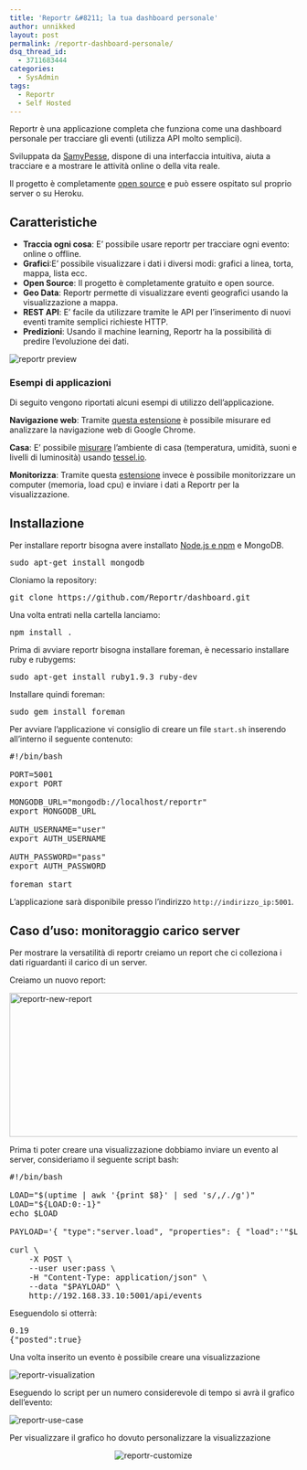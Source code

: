 ```yaml
---
title: 'Reportr &#8211; la tua dashboard personale'
author: unnikked
layout: post
permalink: /reportr-dashboard-personale/
dsq_thread_id:
  - 3711683444
categories:
  - SysAdmin
tags:
  - Reportr
  - Self Hosted
---
```


Reportr è una applicazione completa che funziona come una dashboard personale per tracciare gli eventi (utilizza API molto semplici).

Sviluppata da <a href="https://github.com/SamyPesse" title="SamyPesse Github Profile" target="_blank">SamyPesse</a>, dispone di una interfaccia intuitiva, aiuta a tracciare e a mostrare le attività online o della vita reale.

Il progetto è completamente <a href="https://github.com/Reportr/dashboard" title="Reportr - Your personal Dashboard" target="_blank">open source</a> e può essere ospitato sul proprio server o su Heroku.

## Caratteristiche

  * **Traccia ogni cosa**: E&#8217; possibile usare reportr per tracciare ogni evento: online o offline.
  * **Grafici**:E&#8217; possibile visualizzare i dati i diversi modi: grafici a linea, torta, mappa, lista ecc.
  * **Open Source**: Il progetto è completamente gratuito e open source.
  * **Geo Data**: Reportr permette di visualizzare eventi geografici usando la visualizzazione a mappa.
  * **REST API**: E&#8217; facile da utilizzare tramite le API per l&#8217;inserimento di nuovi eventi tramite semplici richieste HTTP.
  * **Predizioni**: Usando il machine learning, Reportr ha la possibilità di predire l&#8217;evoluzione dei dati.

![reportr preview][1]

### Esempi di applicazioni

Di seguito vengono riportati alcuni esempi di utilizzo dell&#8217;applicazione. 

**Navigazione web**: Tramite <a href="https://github.com/Reportr/tracker-googlechrome" title="Reportr - Google Chrome tracker" target="_blank">questa estensione</a> è possibile misurare ed analizzare la navigazione web di Google Chrome. 

**Casa**: E&#8217; possibile <a href="https://github.com/Reportr/tracker-home-ambient" title="Reportr - Tracker Home" target="_blank">misurare</a> l&#8217;ambiente di casa (temperatura, umidità, suoni e livelli di luminosità) usando <a href="https://tessel.io" title="TESSEL 2 - BUILD YOUR PRODUCT FASTER." target="_blank">tessel.io</a>.

**Monitorizza**: Tramite questa <a href="https://github.com/Reportr/tracker-machine" title="Reportr - tracker machine" target="_blank">estensione</a> invece è possibile monitorizzare un computer (memoria, load cpu) e inviare i dati a Reportr per la visualizzazione.

## Installazione

Per installare reportr bisogna avere installato <a href="installare-node-js-su-ubuntu" title="Come installare Node.js su Debian, Ubuntu e derivate" target="_blank">Node.js e npm</a> e MongoDB.

<pre class="lang:sh decode:true " >sudo apt-get install mongodb</pre>

Cloniamo la repository: 

<pre class="lang:sh decode:true " >git clone https://github.com/Reportr/dashboard.git</pre>

Una volta entrati nella cartella lanciamo:

<pre class="lang:sh decode:true " >npm install .</pre>

Prima di avviare reportr bisogna installare foreman, è necessario installare ruby e rubygems: 

<pre class="lang:sh decode:true " >sudo apt-get install ruby1.9.3 ruby-dev</pre>

Installare quindi foreman:

<pre class="lang:sh decode:true " >sudo gem install foreman</pre>

Per avviare l&#8217;applicazione vi consiglio di creare un file `start.sh` inserendo all&#8217;interno il seguente contenuto:

<pre class="lang:sh decode:true " >#!/bin/bash

PORT=5001
export PORT

MONGODB_URL="mongodb://localhost/reportr"
export MONGODB_URL

AUTH_USERNAME="user"
export AUTH_USERNAME

AUTH_PASSWORD="pass"
export AUTH_PASSWORD

foreman start</pre>

L&#8217;applicazione sarà disponibile presso l&#8217;indirizzo `http://indirizzo_ip:5001`.

## Caso d&#8217;uso: monitoraggio carico server

Per mostrare la versatilità di reportr creiamo un report che ci colleziona i dati riguardanti il carico di un server. 

Creiamo un nuovo report: 

<img src="/wp-content/uploads/2015/04/reportr-new-report.png" alt="reportr-new-report" width="611" height="252" />

Prima ti poter creare una visualizzazione dobbiamo inviare un evento al server, consideriamo il seguente script bash: 

<pre class="lang:sh decode:true " >#!/bin/bash

LOAD="$(uptime | awk '{print $8}' | sed 's/,/./g')"
LOAD="${LOAD:0:-1}"
echo $LOAD

PAYLOAD='{ "type":"server.load", "properties": { "load":'"$LOAD"'} }'

curl \
	-X POST \
	--user user:pass \
	-H "Content-Type: application/json" \
	--data "$PAYLOAD" \
	http://192.168.33.10:5001/api/events</pre>

Eseguendolo si otterrà: 

<pre class="lang:sh decode:true " >0.19
{"posted":true}</pre>

Una volta inserito un evento è possibile creare una visualizzazione

![reportr-visualization][2]

Eseguendo lo script per un numero considerevole di tempo si avrà il grafico dell&#8217;evento: 

![reportr-use-case][3]

Per visualizzare il grafico ho dovuto personalizzare la visualizzazione

<p align="center">
  <img src="/wp-content/uploads/2015/04/reportr-customize.png" alt="reportr-customize" />
</p>

 [1]: /wp-content/uploads/2015/03/reportr-preview.png
 [2]: /wp-content/uploads/2015/04/reportr-visualization.png
 [3]: /wp-content/uploads/2015/04/reportr-use-case.png